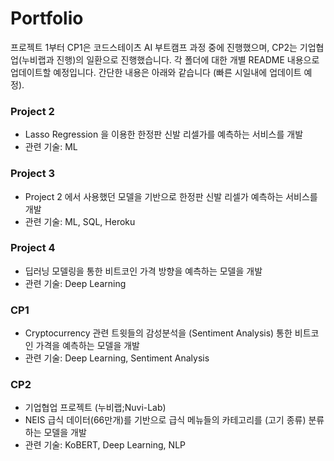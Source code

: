 # Portfolio

프로젝트 1부터 CP1은 코드스테이츠 AI 부트캠프 과정 중에 진행했으며, CP2는 기업협업(누비랩과 진행)의 일환으로 진행했습니다. 각 폴더에 대한 개별 README 내용으로 업데이트할 예정입니다. 간단한 내용은 아래와 같습니다 (빠른 시일내에 업데이트 예정).

### Project 2 
- Lasso Regression 을 이용한 한정판 신발 리셀가를 예측하는 서비스를 개발 
- 관련 기술: ML 
 
### Project 3
- Project 2 에서 사용했던 모델을 기반으로 한정판 신발 리셀가 예측하는 서비스를 개발 
- 관련 기술: ML, SQL, Heroku

### Project 4 
- 딥러닝 모델링을 통한 비트코인 가격 방향을 예측하는 모델을 개발 
- 관련 기술: Deep Learning 

### CP1 
- Cryptocurrency 관련 트윗들의 감성분석을 (Sentiment Analysis) 통한 비트코인 가격을 예측하는 모델을 개발
- 관련 기술: Deep Learning, Sentiment Analysis 

### CP2 
- 기업협업 프로젝트 (누비랩;Nuvi-Lab)
- NEIS 급식 데이터(66만개)를 기반으로 급식 메뉴들의 카테고리를 (고기 종류) 분류하는 모델을 개발 
- 관련 기술: KoBERT, Deep Learning, NLP  
